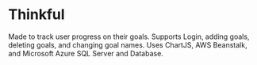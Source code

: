 # Thinkful

Made to track user progress on their goals. Supports Login, adding goals, deleting goals, and changing goal names. Uses ChartJS, AWS Beanstalk, and Microsoft Azure SQL Server and Database.
